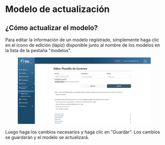# Modelo de actualización

## ¿Cómo actualizar el modelo?&#x20;

Para editar la información de un modelo registrado, simplemente haga clic en el icono de edición (lápiz) disponible junto al nombre de los modelos en la lista de la pestaña "modelos".

<figure><img src="../../../../.gitbook/assets/cont-upd (1).png" alt=""><figcaption></figcaption></figure>

Luego haga los cambios necesarios y haga clic en "Guardar". Los cambios se guardarán y el modelo se actualizará.
